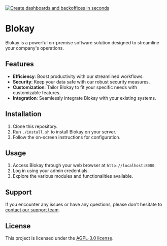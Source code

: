 <a href="https://blokay.com">
  <img alt="Create dashboards and backoffices in seconds" src="https://github.com/blokay-llc/blokay/assets/13822089/ff3b3bf2-6b5e-45bc-b81c-75cbcf96d906">
</a>

<br/>

# Blokay

Blokay is a powerful on-premise software solution designed to streamline your company's operations.

## Features

- **Efficiency**: Boost productivity with our streamlined workflows.
- **Security**: Keep your data safe with our robust security measures.
- **Customization**: Tailor Blokay to fit your specific needs with customizable features.
- **Integration**: Seamlessly integrate Blokay with your existing systems.

## Installation

1. Clone this repository.
2. Run `./install.sh` to install Blokay on your server.
3. Follow the on-screen instructions for configuration.

## Usage

1. Access Blokay through your web browser at `http://localhost:8000`.
2. Log in using your admin credentials.
3. Explore the various modules and functionalities available.

## Support

If you encounter any issues or have any questions, please don't hesitate to [contact our support team](mailto:support@blokay.com).

## License

This project is licensed under the [AGPL-3.0 license](LICENSE.md).
